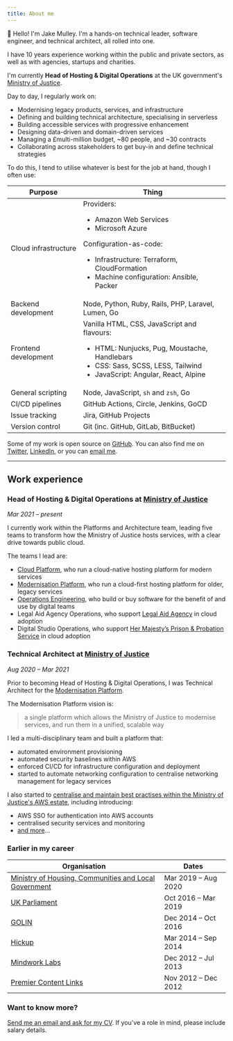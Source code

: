 ```yaml
---
title: About me
---
```


👋 Hello! I'm Jake Mulley. I'm a hands-on technical leader, software engineer, and technical architect, all rolled into one.

I have 10 years experience working within the public and private sectors, as well as with agencies, startups and charities.

I'm currently **Head of Hosting & Digital Operations** at the UK government's [Ministry of Justice](https://www.gov.uk/government/organisations/ministry-of-justice).

Day to day, I regularly work on:

- Modernising legacy products, services, and infrastructure
- Defining and building technical architecture, specialising in serverless
- Building accessible services with progressive enhancement
- Designing data-driven and domain-driven services
- Managing a £multi-million budget, ~80 people, and ~30 contracts
- Collaborating across stakeholders to get buy-in and define technical strategies

To do this, I tend to utilise whatever is best for the job at hand, though I often use:

| Purpose | Thing |
|-|-|
| Cloud infrastructure | Providers: <ul><li>Amazon Web Services</li><li>Microsoft Azure</li></ul> Configuration-as-code: <ul><li>Infrastructure: Terraform, CloudFormation</li><li>Machine configuration: Ansible, Packer</li></ul> |
| Backend development | Node, Python, Ruby, Rails, PHP, Laravel, Lumen, Go |
| Frontend development | Vanilla HTML, CSS, JavaScript and flavours: <ul><li>HTML: Nunjucks, Pug, Moustache, Handlebars</li><li>CSS: Sass, SCSS, LESS, Tailwind</li><li>JavaScript: Angular, React, Alpine</li></ul> |
| General scripting | Node, JavaScript, `sh` and `zsh`, Go |
| CI/CD pipelines | GitHub Actions, Circle, Jenkins, GoCD |
| Issue tracking | Jira, GitHub Projects |
| Version control | Git (inc. GitHub, GitLab, BitBucket) |

Some of my work is open source on [GitHub](https://github.com/jakemulley). You can also find me on [Twitter](https://twitter.com/carboia), [LinkedIn](https://linkedin.com/in/jakemulley), or you can [email me](mailto:me@jakemulley.com).

---

## Work experience

### Head of Hosting & Digital Operations at [Ministry of Justice](https://www.gov.uk/government/organisations/ministry-of-justice)

<span class="text-sm">_Mar 2021 &ndash; present_</span>

I currently work within the Platforms and Architecture team, leading five teams to transform how the Ministry of Justice hosts services, with a clear drive towards public cloud.

The teams I lead are:

- [Cloud Platform](https://user-guide.cloud-platform.service.justice.gov.uk/#cloud-platform-user-guide), who run a cloud-native hosting platform for modern services
- [Modernisation Platform](https://user-guide.modernisation-platform.service.justice.gov.uk/#modernisation-platform), who run a cloud-first hosting platform for older, legacy services
- [Operations Engineering](https://operations-engineering.service.justice.gov.uk/#moj-operations-engineering), who build or buy software for the benefit of and use by digital teams
- Legal Aid Agency Operations, who support [Legal Aid Agency](https://www.gov.uk/government/organisations/legal-aid-agency) in cloud adoption
- Digital Studio Operations, who support [Her Majesty’s Prison & Probation Service](https://www.gov.uk/government/organisations/her-majestys-prison-and-probation-service) in cloud adoption

### Technical Architect at [Ministry of Justice](https://www.gov.uk/government/organisations/ministry-of-justice)

<span class="text-sm">_Aug 2020 &ndash; Mar 2021_</span>

Prior to becoming Head of Hosting & Digital Operations, I was Technical Architect for the [Modernisation Platform](https://user-guide.modernisation-platform.service.justice.gov.uk/#modernisation-platform).

The Modernisation Platform vision is:

>a single platform which allows the Ministry of Justice to modernise services, and run them in a unified, scalable way

I led a multi-disciplinary team and built a platform that:

- automated environment provisioning
- automated security baselines within AWS
- enforced CI/CD for infrastructure configuration and deployment
- started to automate networking configuration to centralise networking management for legacy services

I also started to [centralise and maintain best practises within the Ministry of Justice's AWS estate](https://github.com/ministryofjustice/aws-root-account), including introducing:

- AWS SSO for authentication into AWS accounts
- centralised security services and monitoring
- [and more](https://github.com/ministryofjustice/aws-root-account)...

### Earlier in my career

| Organisation | Dates |
|-|-|
| [Ministry of Housing, Communities and Local Government](https://www.gov.uk/government/organisations/ministry-of-housing-communities-and-local-government) | Mar 2019 &ndash; Aug 2020 |
| [UK Parliament](https://www.parliament.uk) | Oct 2016 &ndash; Mar 2019 |
| [GOLIN](https://golin.com) | Dec 2014 &ndash; Oct 2016 |
| [Hickup](https://www.mobilemarketingmagazine.com/showpad-launches-experience-following-acquisition-of-hickup) | Mar 2014 &ndash; Sep 2014 |
| [Mindwork Labs](https://techcrunch.com/2012/11/28/mindwork-labs/) | Dec 2012 &ndash; Jul 2013 |
| [Premier Content Links](https://techcrunch.com/2012/11/28/mindwork-labs/) | Nov 2012 &ndash; Dec 2012 |

### Want to know more?

[Send me an email and ask for my CV](mailto:me@jakemulley.com). If you've a role in mind, please include salary details.
